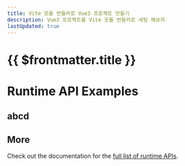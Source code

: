 ```yaml
---
title: Vite 모듈 번들러로 Vue3 프로젝트 만들기
description: Vue3 프로젝트를 Vite 모듈 번들러로 세팅 해보자
lastUpdated: true
---
```


# {{ $frontmatter.title }}

# Runtime API Examples

## abcd

## More

Check out the documentation for the [full list of runtime APIs](https://vitepress.dev/reference/runtime-api#usedata).
